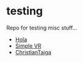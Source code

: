 # testing
Repo for testing misc stuff...

* [Hola](hola.html)
* [Simple VR](simplevr.html)
* [ChristianTaiga](taigapage.html)
